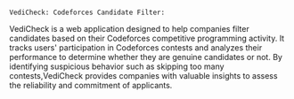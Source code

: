                                                                               VediCheck: Codeforces Candidate Filter:


VediCheck is a web application designed to help companies filter candidates based on their Codeforces competitive programming activity. It tracks users' participation in Codeforces contests and analyzes their performance to determine whether they are genuine candidates or not. By identifying suspicious behavior such as skipping too many contests,VediCheck provides companies with valuable insights to assess the reliability and commitment of applicants.
